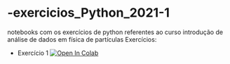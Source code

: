 # -exercicios_Python_2021-1
notebooks com os exercícios de python referentes ao curso introdução de análise de dados em física de partículas
Exercícios:
* Exercício 1  [![Open In Colab](https://colab.research.google.com/assets/colab-badge.svg)](https://colab.research.google.com/drive/18USoDeKNOamzZhjVsuqbkGS7oCArOApK)

